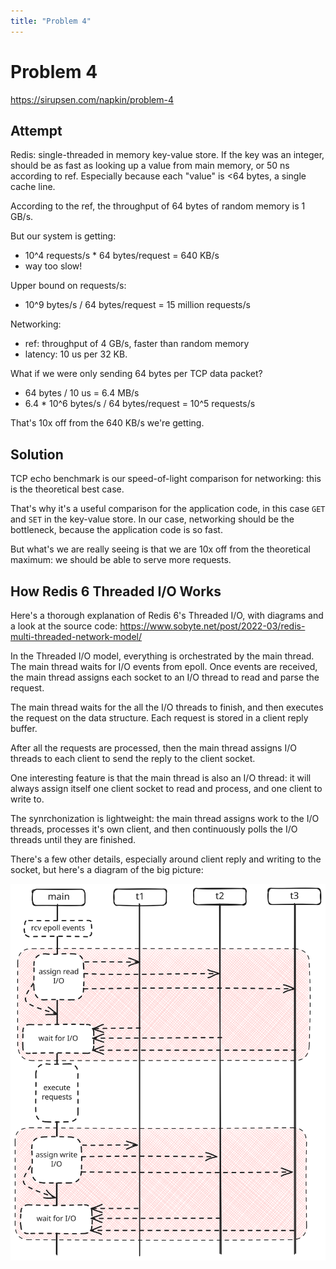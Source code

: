 ```yaml
---
title: "Problem 4"
---
```


# Problem 4

https://sirupsen.com/napkin/problem-4

## Attempt

Redis: single-threaded in memory key-value store.
If the key was an integer, should be as fast as looking
up a value from main memory, or 50 ns according to ref.
Especially because each "value" is <64 bytes, a single
cache line.

According to the ref, the throughput of 64 bytes of random
memory is 1 GB/s. 

But our system is getting:
* 10^4 requests/s * 64 bytes/request = 640 KB/s
* way too slow!

Upper bound on requests/s:
* 10^9 bytes/s / 64 bytes/request = 15 million requests/s

Networking:
* ref: throughput of 4 GB/s, faster than random memory
* latency: 10 us per 32 KB. 

What if we were only sending 64 bytes per TCP data packet?
* 64 bytes / 10 us = 6.4 MB/s
* 6.4 * 10^6 bytes/s / 64 bytes/request = 10^5 requests/s

That's 10x off from the 640 KB/s we're getting.

## Solution

TCP echo benchmark is our speed-of-light
comparison for networking: this is the theoretical 
best case. 

That's why it's a useful comparison for the application code,
in this case `GET` and `SET` in the key-value store.
In our case, networking should be the bottleneck, because
the application code is so fast.

But what's we are really seeing is that we are 10x off 
from the theoretical maximum: we should be able to serve
more requests. 

## How Redis 6 Threaded I/O Works

Here's a thorough explanation of Redis 6's Threaded I/O,
with diagrams and a look at the source code: 
https://www.sobyte.net/post/2022-03/redis-multi-threaded-network-model/

In the Threaded I/O model, everything is orchestrated
by the main thread. The main thread waits for I/O events from epoll.
Once events are received, the main thread assigns each socket to an I/O thread
to read and parse the request.

The main thread waits for the all the I/O threads to finish,
and then executes the request on the data structure.
Each request is stored in a client reply buffer. 

After all the requests are processed, then the main thread
assigns I/O threads to each client to send the reply to the
client socket. 

One interesting feature is that the main thread is also an 
I/O thread: it will always assign itself one client socket to
read and process, and one client to write to.

The synrchonization is lightweight: the main thread
assigns work to the I/O threads, processes it's own client,
and then continuously polls the I/O threads until they are finished.  

There's a few other details, especially around client reply and
writing to the socket, but here's a diagram of the big picture:

![](redis-io.svg)